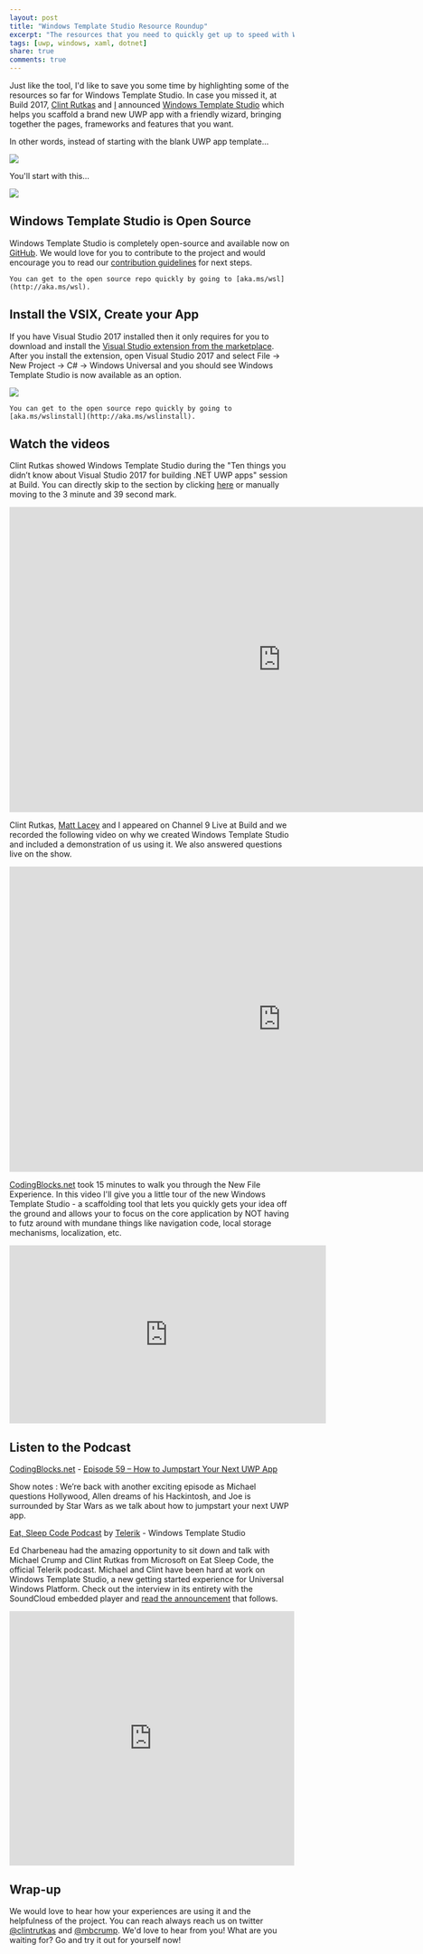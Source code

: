 ```yaml
---
layout: post
title: "Windows Template Studio Resource Roundup"
excerpt: "The resources that you need to quickly get up to speed with Windows Template Studio"
tags: [uwp, windows, xaml, dotnet]
share: true
comments: true
---
```


Just like the tool, I'd like to save you some time by highlighting some of the resources so far for Windows Template Studio. In case you missed it, at Build 2017, [Clint Rutkas](http://twitter.com/clintrutkas) and [I](http://twitter.com/mbcrump) announced [Windows Template Studio](https://github.com/Microsoft/WindowsTemplateStudio) which helps you scaffold a brand new UWP app with a friendly wizard, bringing together the pages, frameworks and features that you want. 

In other words, instead of starting with the blank UWP app template...

![](/files/uwpblankapp.png)

You'll start with this...

![](/files/wtsfinalapp.gif)

## Windows Template Studio is Open Source

Windows Template Studio is completely open-source and available now on [GitHub](https://github.com/Microsoft/WindowsTemplateStudio). We would love for you to contribute to the project and would encourage you to read our [contribution guidelines](https://github.com/Microsoft/WindowsTemplateStudio/blob/master/CONTRIBUTING.md) for next steps. 

	You can get to the open source repo quickly by going to [aka.ms/wsl](http://aka.ms/wsl).

## Install the VSIX, Create your App

If you have Visual Studio 2017 installed then it only requires for you to download and install the [Visual Studio extension from the marketplace](https://marketplace.visualstudio.com/items?itemName=WASTeamAccount.WindowsTemplateStudio). After you install the extension, open Visual Studio 2017 and select File → New Project → C# → Windows Universal and you should see Windows Template Studio is now available as an option. 

![](/files/VSTemplate.png)

	You can get to the open source repo quickly by going to [aka.ms/wslinstall](http://aka.ms/wslinstall).

## Watch the videos

Clint Rutkas showed Windows Template Studio during the "Ten things you didn’t know about Visual Studio 2017 for building .NET UWP apps" session at Build. You can directly skip to the section by clicking [here](https://channel9.msdn.com/Events/Build/2017/B8096/player#time=3m39s) or manually moving to the 3 minute and 39 second mark. 

<iframe src="https://channel9.msdn.com/Events/Build/2017/B8096/player" width="960" height="540" allowFullScreen frameBorder="0"></iframe>

Clint Rutkas, [Matt Lacey](http://twitter.com/mrlacy) and I appeared on Channel 9 Live at Build and we recorded the following video on why we created Windows Template Studio and included a demonstration of us using it. We also answered questions live on the show. 

<iframe src="https://channel9.msdn.com/Events/Build/2017/C9L12/player" width="960" height="540" allowFullScreen frameBorder="0"></iframe>

[CodingBlocks.net](http://CodingBlocks.net) took 15 minutes to walk you through the New File Experience. 
In this video I'll give you a little tour of the new Windows Template Studio - a scaffolding tool that lets you quickly gets your idea off the ground and allows your to focus on the core application by NOT having to futz around with mundane things like navigation code, local storage mechanisms, localization, etc.

<iframe width="560" height="315" src="https://www.youtube.com/embed/lv_mWybB1PM" frameborder="0" allowfullscreen></iframe>

## Listen to the Podcast

[CodingBlocks.net](http://CodingBlocks.net) - [Episode 59 – How to Jumpstart Your Next UWP App](http://www.codingblocks.net/podcast/how-to-jumpstart-your-next-app/)

Show notes : We’re back with another exciting episode as Michael questions Hollywood, Allen dreams of his Hackintosh, and Joe is surrounded by Star Wars as we talk about how to jumpstart your next UWP app.

[Eat, Sleep Code Podcast](https://soundcloud.com/esc-podcast/) by [Telerik](http://www.progress.com) - Windows Template Studio

Ed Charbeneau had the amazing opportunity to sit down and talk with Michael Crump and Clint Rutkas from Microsoft on Eat Sleep Code, the official Telerik podcast. Michael and Clint have been hard at work on Windows Template Studio, a new getting started experience for Universal Windows Platform. Check out the interview in its entirety with the SoundCloud embedded player and [read the announcement](http://developer.telerik.com/topics/net/announcing-windows-template-studio/) that follows. 

<iframe width="100%" height="450" scrolling="no" frameborder="no" src="https://w.soundcloud.com/player/?url=https%3A//api.soundcloud.com/tracks/322223981&amp;auto_play=false&amp;hide_related=false&amp;show_comments=true&amp;show_user=true&amp;show_reposts=false&amp;visual=true"></iframe>

## Wrap-up

We would love to hear how your experiences are using it and the helpfulness of the project. You can reach always reach us on twitter [@clintrutkas](http://twitter.com/clintrutkas) and [@mbcrump](http://twitter.com/mbcrump). We'd love to hear from you!   What are you waiting for? Go and try it out for yourself now!
